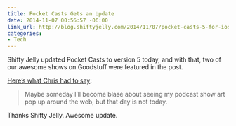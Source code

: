 ```yaml
---
title: Pocket Casts Gets an Update
date: 2014-11-07 00:56:57 -06:00
link_url: http://blog.shiftyjelly.com/2014/11/07/pocket-casts-5-for-ios-bigger-than-the-biggest/
categories:
- Tech
---
```


Shifty Jelly updated Pocket Casts to version 5 today, and with that, two of our awesome shows on Goodstuff were featured in the post.

[Here’s what Chris had to say](http://www.chrisenns.com/2014/11/my-favourite-ios-podcast-app-gets-an-update/):

> Maybe some­day I’ll become blasé about see­ing my pod­cast show art pop up around the web, but that day is not today.

Thanks Shifty Jelly. Awesome update.
